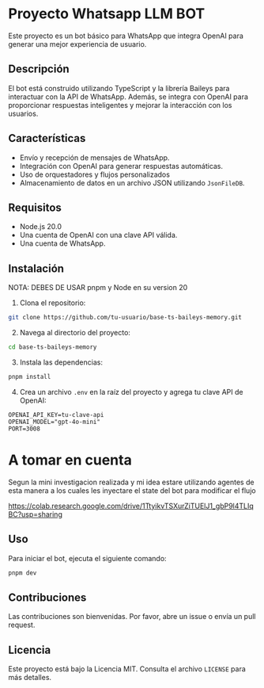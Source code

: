 # Proyecto Whatsapp LLM BOT

Este proyecto es un bot básico para WhatsApp que integra OpenAI para generar una mejor experiencia de usuario.

## Descripción

El bot está construido utilizando TypeScript y la librería Baileys para interactuar con la API de WhatsApp. Además, se integra con OpenAI para proporcionar respuestas inteligentes y mejorar la interacción con los usuarios.

## Características

- Envío y recepción de mensajes de WhatsApp.
- Integración con OpenAI para generar respuestas automáticas.
- Uso de orquestadores y flujos personalizados
- Almacenamiento de datos en un archivo JSON utilizando `JsonFileDB`.

## Requisitos

- Node.js 20.0
- Una cuenta de OpenAI con una clave API válida.
- Una cuenta de WhatsApp.

## Instalación

NOTA: DEBES DE USAR pnpm y Node en su version 20

1. Clona el repositorio:

```bash
git clone https://github.com/tu-usuario/base-ts-baileys-memory.git
```

2. Navega al directorio del proyecto:

```bash
cd base-ts-baileys-memory
```

3. Instala las dependencias:

```bash
pnpm install
```

4. Crea un archivo `.env` en la raíz del proyecto y agrega tu clave API de OpenAI:

```dotenv
OPENAI_API_KEY=tu-clave-api
OPENAI_MODEL="gpt-4o-mini"
PORT=3008
```

# A tomar en cuenta

Segun la mini investigacion realizada y mi idea estare utilizando agentes de esta manera a los cuales les inyectare el state del bot para modificar el flujo

https://colab.research.google.com/drive/1TtyikvTSXurZiTUElJ1_gbP9l4TLIqBC?usp=sharing

## Uso

Para iniciar el bot, ejecuta el siguiente comando:

```bash
pnpm dev
```

## Contribuciones

Las contribuciones son bienvenidas. Por favor, abre un issue o envía un pull request.

## Licencia

Este proyecto está bajo la Licencia MIT. Consulta el archivo `LICENSE` para más detalles.
